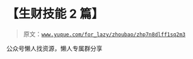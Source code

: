 # 【生财技能 2 篇】

> 原文：[`www.yuque.com/for_lazy/zhoubao/zhp7n8dlff1sq2m3`](https://www.yuque.com/for_lazy/zhoubao/zhp7n8dlff1sq2m3)

公众号懒人找资源，懒人专属群分享